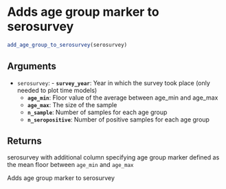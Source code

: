 # Adds age group marker to serosurvey

```r
add_age_group_to_serosurvey(serosurvey)
```

## Arguments

- `serosurvey`: - **`survey_year`**: Year in which the survey took place (only needed to plot time models)
    - **`age_min`**: Floor value of the average between age_min and age_max
    - **`age_max`**: The size of the sample
    - **`n_sample`**: Number of samples for each age group
    - **`n_seropositive`**: Number of positive samples for each age group

## Returns

serosurvey with additional column specifying age group marker defined as the mean floor between `age_min` and `age_max`

Adds age group marker to serosurvey
